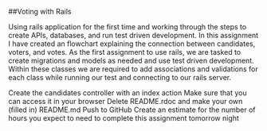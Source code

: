 ##Voting with Rails

  Using rails application for the first time and working through the steps to create APIs, databases, and run test driven development.
  In this assignment I have created an flowchart explaining the connection between  candidates, voters, and votes.
  As the first assignment to use rails, we are tasked to create migrations and models as needed and use test driven development.
  Within these classes we are required to add associations and validations for each class while running our test and connecting to our rails server.

  Create the candidates controller with an index action
  Make sure that you can access it in your browser
  Delete README.rdoc and make your own (filled in) README.md
  Push to GitHub
  Create an estimate for the number of hours you expect to need to complete this assignment tomorrow night
